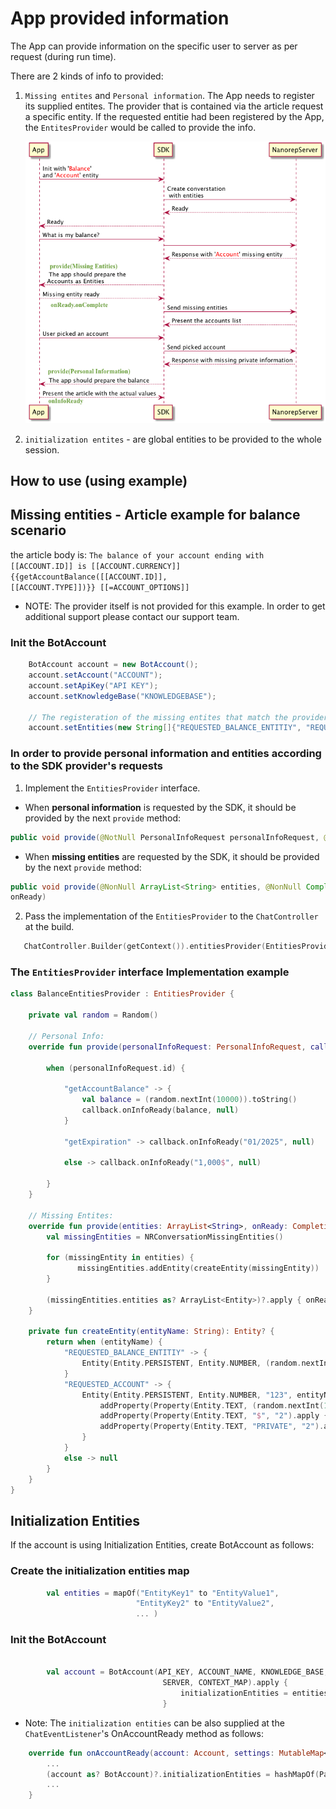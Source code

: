 # App provided information

The App can provide information on the specific user to server as per request (during run time).

There are 2 kinds of info to provided:

1. `Missing entites` and `Personal information`.
   The App needs to register its supplied entites.
   The provider that is contained via the article request a specific entity.
   If the requested entitie had been registered by the App, the `EntitesProvider` would be called to provide the info.

   ![provide missing entites / personal info](images/Android/personalInfo.png)

2. `initialization entites` - are global entities to be provided to the whole session.

## **How to use (using example)**

## Missing entities - Article example for balance scenario

the article body is: 
`The balance of your account ending with [[ACCOUNT.ID]] is [[ACCOUNT.CURRENCY]] {{getAccountBalance([[ACCOUNT.ID]],[[ACCOUNT.TYPE]])}} [[=ACCOUNT_OPTIONS]]`

- NOTE: The provider itself is not provided for this example.
        In order to get additional support please contact our support team.

### Init the BotAccount

```java
    BotAccount account = new BotAccount();
    account.setAccount("ACCOUNT");
    account.setApiKey("API KEY");
    account.setKnowledgeBase("KNOWLEDGEBASE");

    // The registeration of the missing entites that match the provider:
    account.setEntities(new String[]{"REQUESTED_BALANCE_ENTITIY", "REQUESTED_ACCOUNT"});
```

### In order to provide personal information and entities according to the SDK provider's requests

1. Implement the `EntitiesProvider` interface.

- When **personal information** is requested by the SDK, it should be provided by the next `provide` method:

```java
public void provide(@NotNull PersonalInfoRequest personalInfoRequest, @NotNull PersonalInfoRequest.Callback callback)
```

- When **missing entities** are requested by the SDK, it should be provided by the next `provide`
method:

```java
public void provide(@NonNull ArrayList<String> entities, @NonNull Completion<ArrayList<Entity>>
onReady)
```

2. Pass the implementation of the `EntitiesProvider` to the `ChatController` at the build.

```kotlin
   ChatController.Builder(getContext()).entitiesProvider(EntitiesProviderImpl)...build(...)
```


### The `EntitiesProvider` interface Implementation example

```kotlin
class BalanceEntitiesProvider : EntitiesProvider {

    private val random = Random()

    // Personal Info:
    override fun provide(personalInfoRequest: PersonalInfoRequest, callback: PersonalInfoRequest.Callback) {

        when (personalInfoRequest.id) {

            "getAccountBalance" -> {
                val balance = (random.nextInt(10000)).toString()
                callback.onInfoReady(balance, null)
            }

            "getExpiration" -> callback.onInfoReady("01/2025", null)

            else -> callback.onInfoReady("1,000$", null)

        }
    }

    // Missing Entites:
    override fun provide(entities: ArrayList<String>, onReady: Completion<ArrayList<Entity>>) {
        val missingEntities = NRConversationMissingEntities()

        for (missingEntity in entities) {
               missingEntities.addEntity(createEntity(missingEntity))
        }

        (missingEntities.entities as? ArrayList<Entity>)?.apply { onReady.onComplete(this) }
    }

    private fun createEntity(entityName: String): Entity? {
        return when (entityName) {
            "REQUESTED_BALANCE_ENTITIY" -> {
                Entity(Entity.PERSISTENT, Entity.NUMBER, (random.nextInt(100 - 10) + 10).toString(), entityName, "1")
            }
            "REQUESTED_ACCOUNT" -> {
                Entity(Entity.PERSISTENT, Entity.NUMBER, "123", entityName, "1").apply {
                    addProperty(Property(Entity.TEXT, (random.nextInt(10000 - 1000) + 1000).toString(), "1").apply { name = "ID" })
                    addProperty(Property(Entity.TEXT, "$", "2").apply { name = "CURRENCY" })
                    addProperty(Property(Entity.TEXT, "PRIVATE", "2").apply { name = "TYPE" })
                }
            }
            else -> null
        }
    }
}
```

## Initialization Entities
If the account is using Initialization Entities, create BotAccount as follows:

### Create the initialization entities map

```kotlin
        val entities = mapOf("EntityKey1" to "EntityValue1",
                            "EntityKey2" to "EntityValue2",
                            ... )
```

### Init the BotAccount
```kotlin

        val account = BotAccount(API_KEY, ACCOUNT_NAME, KNOWLEDGE_BASE,
                                  SERVER, CONTEXT_MAP).apply {
                                      initializationEntities = entities
                                  }
```

- Note: The `initialization entities` can be also supplied at the `ChatEventListener`'s OnAccountReady method as follows:

```kotlin
    override fun onAccountReady(account: Account, settings: MutableMap<String, Any>) {
        ...
        (account as? BotAccount)?.initializationEntities = hashMapOf(Pair("USERID", "12345"))
        ...
    }
```
